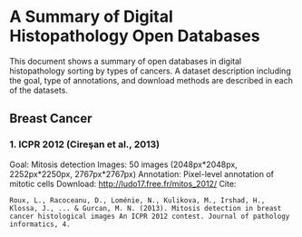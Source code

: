 # A Summary of Digital Histopathology Open Databases

This document shows a summary of open databases in digital histopathology sorting by types of cancers. A dataset description including the goal, type of annotations, and download methods are described in each of the datasets.

## Breast Cancer

### 1. ICPR 2012 (Cireşan et al., 2013)
Goal: Mitosis detection 
Images: 50 images (2048px\*2048px, 2252px\*2250px, 2767px\*2767px) 
Annotation: Pixel-level annotation of mitotic cells 
Download: http://ludo17.free.fr/mitos_2012/ 
Cite: 
```
Roux, L., Racoceanu, D., Loménie, N., Kulikova, M., Irshad, H., Klossa, J., ... & Gurcan, M. N. (2013). Mitosis detection in breast cancer histological images An ICPR 2012 contest. Journal of pathology informatics, 4.
```





